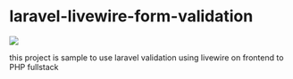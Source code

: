 # laravel-livewire-form-validation

![](https://rawcdn.githack.com/calebporzio/livewire/HEAD/github_banner.png)

this project is sample to use laravel validation using livewire on frontend to PHP fullstack